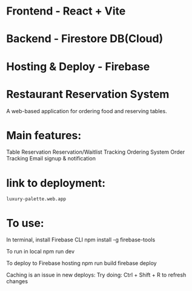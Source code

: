 # Frontend - React + Vite
# Backend - Firestore DB(Cloud)
# Hosting & Deploy - Firebase

# Restaurant Reservation System

A web-based application for ordering food and reserving tables.

# Main features:
Table Reservation
Reservation/Waitlist Tracking
Ordering System
Order Tracking
Email signup & notification

# link to deployment:
    luxury-palette.web.app



# To use:
In terminal, install Firebase CLI
    npm install -g firebase-tools
    
To run in local
    npm run dev


To deploy to Firebase hosting
    npm run build
    firebase deploy

Caching is an issue in new deploys:
Try doing:
    Ctrl + Shift + R
to refresh changes

